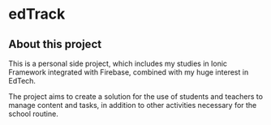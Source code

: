 # edTrack

## About this project
This is a personal side project, which includes my studies in Ionic Framework integrated with Firebase, combined with my huge interest in EdTech. 

The project aims to create a solution for the use of students and teachers to manage content and tasks, in addition to other activities necessary for the school routine.
